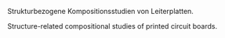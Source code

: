 <!--
title: Leiterplattenfelder
title_translate: 
date: 05-2018
links: 
list: Acryl auf Papier, 29,7 x 42,0 und 29,7 x 29,7 cm
list_translate: Acryl on paper, 11.7 x 16.5 and 11.7 x 11.7 in
jobs: 
jobs_translate: 
publishing: 
-->
<div><p>Strukturbezogene Kompositionsstudien von Leiterplatten.</p>
<p class="translate">Structure-related compositional studies of printed circuit boards.</p></div>